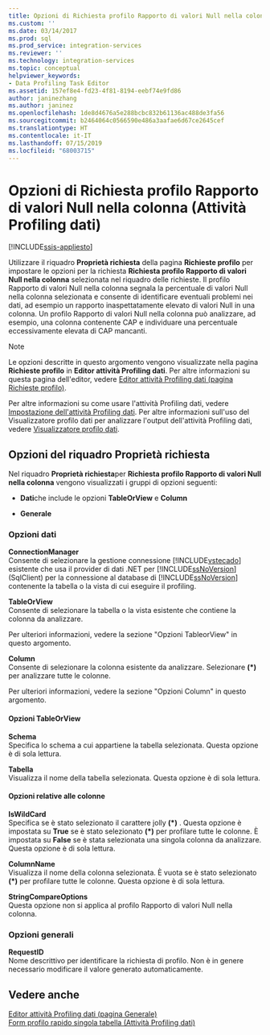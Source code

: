 ```yaml
---
title: Opzioni di Richiesta profilo Rapporto di valori Null nella colonna (Attività Profiling dati) | Microsoft Docs
ms.custom: ''
ms.date: 03/14/2017
ms.prod: sql
ms.prod_service: integration-services
ms.reviewer: ''
ms.technology: integration-services
ms.topic: conceptual
helpviewer_keywords:
- Data Profiling Task Editor
ms.assetid: 157ef8e4-fd23-4f81-8194-eebf74e9fd86
author: janinezhang
ms.author: janinez
ms.openlocfilehash: 1de8d4676a5e288bcbc832b61136ac488de3fa56
ms.sourcegitcommit: b2464064c0566590e486a3aafae6d67ce2645cef
ms.translationtype: HT
ms.contentlocale: it-IT
ms.lasthandoff: 07/15/2019
ms.locfileid: "68003715"
---
```

# <a name="column-null-ratio-profile-request-options-data-profiling-task"></a>Opzioni di Richiesta profilo Rapporto di valori Null nella colonna (Attività Profiling dati)

[!INCLUDE[ssis-appliesto](../../includes/ssis-appliesto-ssvrpluslinux-asdb-asdw-xxx.md)]


  Utilizzare il riquadro **Proprietà richiesta** della pagina **Richieste profilo** per impostare le opzioni per la richiesta **Richiesta profilo Rapporto di valori Null nella colonna** selezionata nel riquadro delle richieste. Il profilo Rapporto di valori Null nella colonna segnala la percentuale di valori Null nella colonna selezionata e consente di identificare eventuali problemi nei dati, ad esempio un rapporto inaspettatamente elevato di valori Null in una colonna. Un profilo Rapporto di valori Null nella colonna può analizzare, ad esempio, una colonna contenente CAP e individuare una percentuale eccessivamente elevata di CAP mancanti.  
  
> [!NOTE]  
>  Le opzioni descritte in questo argomento vengono visualizzate nella pagina **Richieste profilo** in **Editor attività Profiling dati**. Per altre informazioni su questa pagina dell'editor, vedere [Editor attività Profiling dati &#40;pagina Richieste profilo&#41;](../../integration-services/control-flow/data-profiling-task-editor-profile-requests-page.md).  
  
 Per altre informazioni su come usare l'attività Profiling dati, vedere [Impostazione dell'attività Profiling dati](../../integration-services/control-flow/setup-of-the-data-profiling-task.md). Per altre informazioni sull'uso del Visualizzatore profilo dati per analizzare l'output dell'attività Profiling dati, vedere [Visualizzatore profilo dati](../../integration-services/control-flow/data-profile-viewer.md).  
  
## <a name="request-properties-options"></a>Opzioni del riquadro Proprietà richiesta  
 Nel riquadro **Proprietà richiesta**per **Richiesta profilo Rapporto di valori Null nella colonna** vengono visualizzati i gruppi di opzioni seguenti:  
  
-   **Dati**che include le opzioni **TableOrView** e **Column**  
  
-   **Generale**  
  
### <a name="data-options"></a>Opzioni dati  
 **ConnectionManager**  
 Consente di selezionare la gestione connessione [!INCLUDE[vstecado](../../includes/vstecado-md.md)] esistente che usa il provider di dati .NET per [!INCLUDE[ssNoVersion](../../includes/ssnoversion-md.md)] (SqlClient) per la connessione al database di [!INCLUDE[ssNoVersion](../../includes/ssnoversion-md.md)] contenente la tabella o la vista di cui eseguire il profiling.  
  
 **TableOrView**  
 Consente di selezionare la tabella o la vista esistente che contiene la colonna da analizzare.  
  
 Per ulteriori informazioni, vedere la sezione "Opzioni TableorView" in questo argomento.  
  
 **Column**  
 Consente di selezionare la colonna esistente da analizzare. Selezionare **(\*)** per analizzare tutte le colonne.  
  
 Per ulteriori informazioni, vedere la sezione "Opzioni Column" in questo argomento.  
  
#### <a name="tableorview-options"></a>Opzioni TableOrView  
 **Schema**  
 Specifica lo schema a cui appartiene la tabella selezionata. Questa opzione è di sola lettura.  
  
 **Tabella**  
 Visualizza il nome della tabella selezionata. Questa opzione è di sola lettura.  
  
#### <a name="column-options"></a>Opzioni relative alle colonne  
 **IsWildCard**  
 Specifica se è stato selezionato il carattere jolly **(\*)** . Questa opzione è impostata su **True** se è stato selezionato **(\*)** per profilare tutte le colonne. È impostata su **False** se è stata selezionata una singola colonna da analizzare. Questa opzione è di sola lettura.  
  
 **ColumnName**  
 Visualizza il nome della colonna selezionata. È vuota se è stato selezionato **(\*)** per profilare tutte le colonne. Questa opzione è di sola lettura.  
  
 **StringCompareOptions**  
 Questa opzione non si applica al profilo Rapporto di valori Null nella colonna.  
  
### <a name="general-options"></a>Opzioni generali  
 **RequestID**  
 Nome descrittivo per identificare la richiesta di profilo. Non è in genere necessario modificare il valore generato automaticamente.  
  
## <a name="see-also"></a>Vedere anche  
 [Editor attività Profiling dati &#40;pagina Generale&#41;](../../integration-services/control-flow/data-profiling-task-editor-general-page.md)   
 [Form profilo rapido singola tabella &#40;Attività Profiling dati&#41;](../../integration-services/control-flow/single-table-quick-profile-form-data-profiling-task.md)  
  
  
